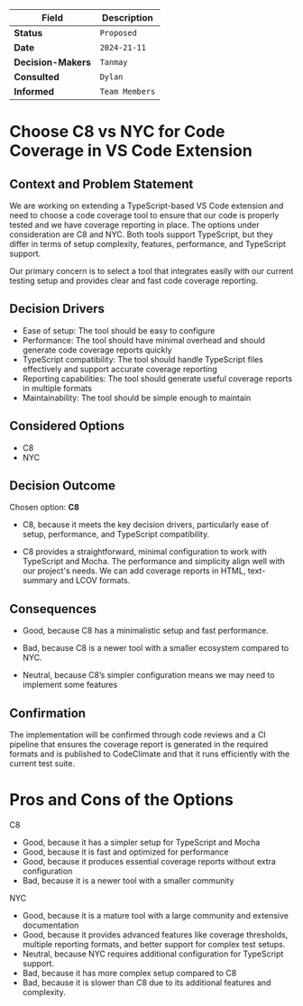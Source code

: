 | Field             | Description                                                                                                              |
|-------------------|--------------------------------------------------------------------------------------------------------------------------|
| **Status**        | `Proposed `                                            |
| **Date**          | `2024-21-11`                                                                       |
| **Decision-Makers** | `Tanmay`                                                                            |
| **Consulted**     | `Dylan` |
| **Informed**      | `Team Members` |

# Choose C8 vs NYC for Code Coverage in VS Code Extension

## Context and Problem Statement

We are working on extending a TypeScript-based VS Code extension and need to choose a code coverage tool to ensure that our code is properly tested and we have coverage reporting in place. The options under consideration are C8 and NYC. Both tools support TypeScript, but they differ in terms of setup complexity, features, performance, and TypeScript support. 

Our primary concern is to select a tool that integrates easily with our current testing setup and provides clear and fast code coverage reporting.

## Decision Drivers

- Ease of setup: The tool should be easy to configure
- Performance: The tool should have minimal overhead and should generate code coverage reports quickly
- TypeScript compatibility: The tool should handle TypeScript files effectively and support accurate coverage reporting
- Reporting capabilities: The tool should generate useful coverage reports in multiple formats
- Maintainability: The tool should be simple enough to maintain



## Considered Options

- C8
- NYC

## Decision Outcome

Chosen option: **C8**

- C8, because it meets the key decision drivers, particularly ease of setup, performance, and TypeScript compatibility. 

- C8 provides a straightforward, minimal configuration to work with TypeScript and Mocha. The performance and simplicity align well with our project's needs. We can add coverage reports in HTML, text-summary and LCOV formats.

## Consequences

- Good, because C8 has a minimalistic setup and fast performance.

- Bad, because C8 is a newer tool with a smaller ecosystem compared to NYC.

- Neutral, because C8’s simpler configuration means we may need to implement some features

## Confirmation

The implementation will be confirmed through code reviews and a CI pipeline that ensures the coverage report is generated in the required formats and is published to CodeClimate and that it runs efficiently with the current test suite. 

# Pros and Cons of the Options

C8

- Good, because it has a simpler setup for TypeScript and Mocha
- Good, because it is fast and optimized for performance
- Good, because it produces essential coverage reports without extra configuration
- Bad, because it is a newer tool with a smaller community


NYC

- Good, because it is a mature tool with a large community and extensive documentation
- Good, because it provides advanced features like coverage thresholds, multiple reporting formats, and better support for complex test setups.
- Neutral, because NYC requires additional configuration for TypeScript support.
- Bad, because it has more complex setup compared to C8
- Bad, because it is slower than C8 due to its additional features and complexity.